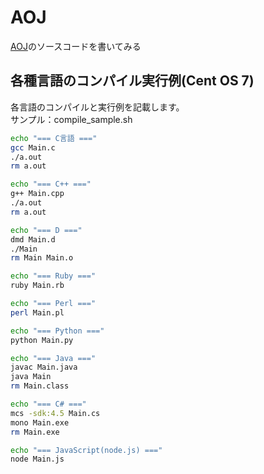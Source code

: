 # AOJ

[AOJ](http://judge.u-aizu.ac.jp/onlinejudge/index.jsp)のソースコードを書いてみる  

## 各種言語のコンパイル実行例(Cent OS 7)

各言語のコンパイルと実行例を記載します。  
サンプル：compile_sample.sh  

```Bash
echo "=== C言語 ==="
gcc Main.c
./a.out
rm a.out

echo "=== C++ ==="
g++ Main.cpp
./a.out
rm a.out

echo "=== D ==="
dmd Main.d
./Main
rm Main Main.o

echo "=== Ruby ==="
ruby Main.rb

echo "=== Perl ==="
perl Main.pl

echo "=== Python ==="
python Main.py

echo "=== Java ==="
javac Main.java
java Main
rm Main.class

echo "=== C# ==="
mcs -sdk:4.5 Main.cs
mono Main.exe
rm Main.exe

echo "=== JavaScript(node.js) ==="
node Main.js
```
